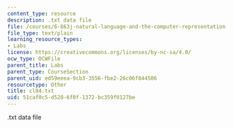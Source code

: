 ```yaml
---
content_type: resource
description: .txt data file
file: /courses/6-863j-natural-language-and-the-computer-representation-of-knowledge-spring-2003/51caf0c5d5206f0f1372bc359f0127be_cl04.txt
file_type: text/plain
learning_resource_types:
- Labs
license: https://creativecommons.org/licenses/by-nc-sa/4.0/
ocw_type: OCWFile
parent_title: Labs
parent_type: CourseSection
parent_uid: ed59eeea-9cb3-3556-fbe2-26c06f844506
resourcetype: Other
title: cl04.txt
uid: 51caf0c5-d520-6f0f-1372-bc359f0127be
---
```

.txt data file